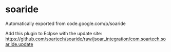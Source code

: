 # soaride
Automatically exported from code.google.com/p/soaride

Add this plugin to Eclpse with the update site: https://github.com/soartech/soaride/raw/jsoar_integration/com.soartech.soar.ide.update
